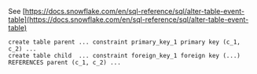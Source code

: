 See [https://docs.snowflake.com/en/sql-reference/sql/alter-table-event-table](https://docs.snowflake.com/en/sql-reference/sql/alter-table-event-table)
```
create table parent ... constraint primary_key_1 primary key (c_1, c_2) ...
create table child  ... constraint foreign_key_1 foreign key (...) REFERENCES parent (c_1, c_2) ...
```
